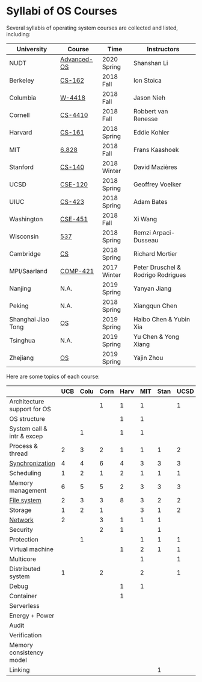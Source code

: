 # Syllabi of OS Courses

Several syllabis of operating system courses are collected and listed, including:

| University | Course | Time | Instructors |
| ---------- | ------ | ---- | -------- |
| NUDT | [Advanced-OS](https://github.com/NUDT-Advanced-OS/NUDT-Advanced-OS.github.io/blob/master/material/NUDT-Advanced-OS-2020-spring/schedule.html) | 2020 Spring | Shanshan Li |
| Berkeley | [CS-162](https://inst.eecs.berkeley.edu/~cs162/fa18/) | 2018 Fall | Ion Stoica |
| Columbia | [W-4418](http://www.cs.columbia.edu/~nieh/teaching/w4118) | 2018 Fall | Jason Nieh |
| Cornell | [CS-4410](http://www.cs.cornell.edu/courses/cs4410/2018fa/) | 2018 Fall | Robbert van Renesse |
| Harvard | [CS-161](https://read.seas.harvard.edu/cs161-18/) | 2018 Spring | Eddie Kohler |
| MIT | [6.828](https://pdos.csail.mit.edu/6.828/2018/index.html) | 2018 Fall | Frans Kaashoek |
| Stanford | [CS-140](http://www.scs.stanford.edu/18wi-cs140/) | 2018 Winter | David Mazières |
| UCSD | [CSE-120](https://cseweb.ucsd.edu/classes/sp18/cse120-a/) | 2018 Spring | Geoffrey Voelker |
| UIUC | [CS-423](https://courses.engr.illinois.edu/cs423/sp2018/) | 2018 Spring | Adam Bates |
| Washington | [CSE-451](https://courses.cs.washington.edu/courses/cse451/18au/) | 2018 Fall | Xi Wang |
| Wisconsin | [537](http://pages.cs.wisc.edu/~remzi/Classes/537/Spring2018/) | 2018 Spring | Remzi Arpaci-Dusseau |
| Cambridge | [CS](https://www.cl.cam.ac.uk/teaching/1718/OpSystems/) | 2018 Spring | Richard Mortier |
| MPI/Saarland | [COMP-421](http://courses.mpi-sws.org/os-ws17/) | 2017 Winter | Peter Druschel & Rodrigo Rodrigues |
| Nanjing | N.A. | 2019 Spring | Yanyan Jiang |
| Peking | N.A. | 2018 Spring | Xiangqun Chen |
| Shanghai Jiao Tong | [OS](https://ipads.se.sjtu.edu.cn/courses/os) | 2019 Spring | Haibo Chen & Yubin Xia |
| Tsinghua | N.A. | 2019 Spring | Yu Chen & Yong Xiang |
| Zhejiang | [OS](https://yajin.org/os2018fall/) | 2019 Spring | Yajin Zhou |



Here are some topics of each course:

|                                                              | UCB  | Colu | Corn | Harv | MIT  | Stan | UCSD | UIUC | WU   | Wisc | CAM  | MPI  | NJU  | PKU  | SJTU | THU  | ZJU  |
| ------------------------------------------------------------ | ---- | ---- | ---- | ---- | ---- | ---- | ---- | ---- | ---- | ---- | ---- | ---- | ---- | ---- | ---- | ---- | ---- |
| Architecture support for OS                                  |      |      | 1    | 1    | 1    |      | 1    |      | 1    |      |      |      |      | 1    |      |      |      |
| OS structure                                                 |      |      |      | 1    | 1    |      |      | 1    |      |      | 1    | 1    | 1    | 1    | 1    |      | 1    |
| System call & intr & excep                                   |      | 1    |      | 1    | 1    |      |      | 1    | 3    |      |      |      |      | 1    | 3    | 1    | 1    |
| Process & thread                                             | 2    | 3    | 2    | 1    | 1    | 1    | 2    |      |      | 1    | 1    | 2    | 2    | 1    | 2    | 4    | 3    |
| [Synchronization](https://github.com/NUDT-Advanced-OS/NUDT-Advanced-OS.github.io/blob/master/modules/synchronization.md) | 4    | 4    | 6    | 4    | 3    | 3    | 3    | 4    | 1    | 4    |      | 5    | 4    | 3    | 4    | 4    | 6    |
| Scheduling                                                   | 1    | 2    | 1    | 2    | 1    | 1    | 1    | 3    | 1    | 1    | 2    | 1    | 1    | 1    |      | 2    | 2    |
| Memory management                                            | 6    | 5    | 5    | 2    | 3    | 3    | 3    | 4    | 3    | 3    | 3    | 4    | 1    | 2    | 1    | 6    | 6    |
| [File system](https://github.com/NUDT-Advanced-OS/NUDT-Advanced-OS.github.io/blob/master/modules/file-system.md) | 2    | 3    | 3    | 8    | 3    | 2    | 2    | 2    | 3    | 4    | 2    | 4    | 7    | 2    | 6    | 2    | 4    |
| Storage                                                      | 1    | 2    | 1    |      | 3    | 1    | 2    | 3    |      | 1    |      | 2    | 2    | 1    | 1    | 1    | 2    |
| [Network](https://github.com/NUDT-Advanced-OS/NUDT-Advanced-OS.github.io/blob/master/modules/network.md) | 2    |      | 3    | 1    | 1    | 1    |      |      | 1    |      |      |      | 1    |      |      |      |      |
| Security                                                     |      |      | 2    | 1    |      | 1    |      | 3    | 1    |      |      |      | 1    |      |      |      | 1    |
| Protection                                                   |      | 1    |      |      | 1    | 1    | 1    | 1    |      |      | 1    |      | 1    |      |      |      |      |
| Virtual machine                                              |      |      |      | 1    | 2    | 1    | 1    | 4    | 2    |      |      | 1    | 1    |      | 3    |      |      |
| Multicore                                                    |      |      |      |      | 1    |      | 1    |      | 1    |      |      | 3    |      |      |      |      |      |
| Distributed system                                           | 1    |      | 2    |      | 2    |      | 1    |      |      |      |      |      | 1    |      |      |      |      |
| Debug                                                        |      |      |      | 1    | 1    |      |      |      |      |      |      |      | 1    |      |      |      |      |
| Container                                                    |      |      |      | 1    |      |      |      |      |      |      |      |      | 1    |      |      |      |      |
| Serverless                                                   |      |      |      |      |      |      |      |      |      |      |      |      |      |      | 1    |      |      |
| Energy + Power                                               |      |      |      |      |      |      |      | 1    |      |      |      |      |      |      |      |      |      |
| Audit                                                        |      |      |      |      |      |      |      | 1    |      |      |      |      |      |      |      |      |      |
| Verification                                                 |      |      |      |      |      |      |      |      | 1    |      |      |      |      |      |      |      |      |
| Memory consistency model                                     |      |      |      |      |      |      |      |      | 1    |      |      |      |      |      |      |      |      |
| Linking                                                      |      |      |      |      |      | 1    |      |      |      |      |      |      | 1    |      |      |      |      |

